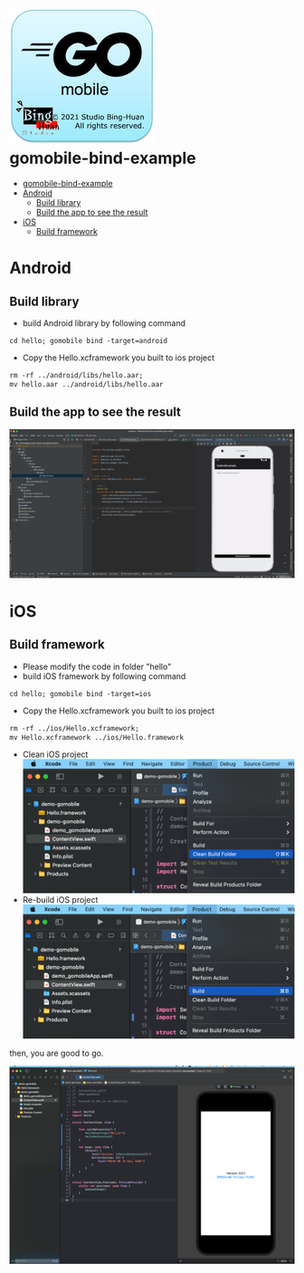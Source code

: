 ![](./icon.png)  
gomobile-bind-example
================================================

- [gomobile-bind-example](#gomobile-bind-example)
- [Android](#android)
  - [Build library](#build-library)
  - [Build the app to see the result](#build-the-app-to-see-the-result)
- [iOS](#ios)
  - [Build framework](#build-framework)


# Android
## Build library
- build Android library by following command 
```shellscript
cd hello; gomobile bind -target=android
```
- Copy the Hello.xcframework you built to ios project 
```shellscript
rm -rf ../android/libs/hello.aar; 
mv hello.aar ../android/libs/hello.aar
```

## Build the app to see the result
![](./README/overview_for_android_project.png)


# iOS
## Build framework
- Please modify the code in folder "hello"  
- build iOS framework by following command 
```shellscript
cd hello; gomobile bind -target=ios
```
- Copy the Hello.xcframework you built to ios project 
```shellscript
rm -rf ../ios/Hello.xcframework; 
mv Hello.xcframework ../ios/Hello.framework
```

- Clean iOS project 
![](./README/clean_folder.png)
- Re-build iOS project 
![](./README/rebuild.png)

then, you are good to go. 

![](./README/overview_for_ios_project.png)
